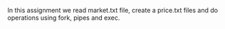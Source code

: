 In this assignment we read market.txt file, create a price.txt files and do operations using fork, pipes and exec.
